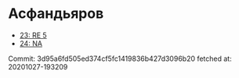 # Асфандьяров
- [23: RE 5](23.md)
- [24: NA](24.md)

Commit: 3d95a6fd505ed374cf5fc1419836b427d3096b20
 fetched at: 20201027-193209
